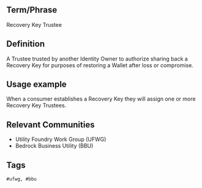 ## Term/Phrase
Recovery Key Trustee

## Definition
A Trustee trusted by another Identity Owner to authorize sharing back a Recovery Key for purposes of restoring a Wallet after loss or compromise.

## Usage example
When a consumer establishes a Recovery Key they will assign one or more Recovery Key Trustees.  

## Relevant Communities

* Utility Foundry Work Group (UFWG)
* Bedrock Business Utility (BBU)

## Tags

```
#ufwg, #bbu
```
